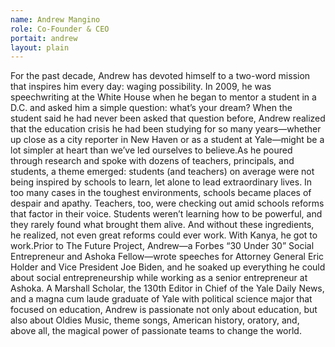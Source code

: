 ```yaml
---
name: Andrew Mangino
role: Co-Founder & CEO 
portait: andrew
layout: plain
---
```


For the past decade, Andrew has devoted himself to a two-word mission that inspires him every day: waging possibility. In 2009, he was speechwriting at the White House when he began to mentor a student in a D.C. and asked him a simple question: what’s your dream? When the student said he had never been asked that question before, Andrew realized that the education crisis he had been studying for so many years—whether up close as a city reporter in New Haven or as a student at Yale—might be a lot simpler at heart than we’ve led ourselves to believe.As he poured through research and spoke with dozens of teachers, principals, and students, a theme emerged: students (and teachers) on average were not being inspired by schools to learn, let alone to lead extraordinary lives. In too many cases in the toughest environments, schools became places of despair and apathy. Teachers, too, were checking out amid schools reforms that factor in their voice. Students weren’t learning how to be powerful, and they rarely found what brought them alive. And without these ingredients, he realized, not even great reforms could ever work. With Kanya, he got to work.Prior to The Future Project, Andrew—a Forbes “30 Under 30” Social Entrepreneur and Ashoka Fellow—wrote speeches for Attorney General Eric Holder and Vice President Joe Biden, and he soaked up everything he could about social entrepreneurship while working as a senior entrepreneur at Ashoka. A Marshall Scholar, the 130th Editor in Chief of the Yale Daily News, and a magna cum laude graduate of Yale with political science major that focused on education, Andrew is passionate not only about education, but also about Oldies Music, theme songs, American history, oratory, and, above all, the magical power of passionate teams to change the world.
